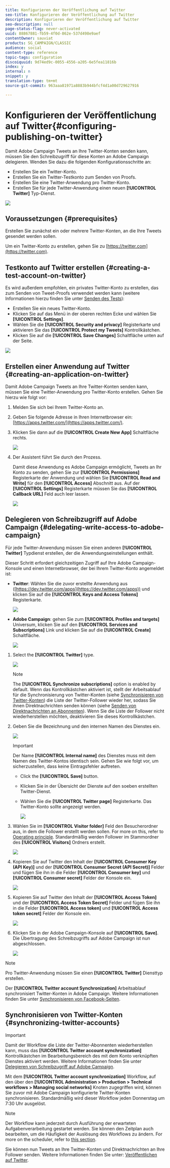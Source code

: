 ```yaml
---
title: Konfigurieren der Veröffentlichung auf Twitter
seo-title: Konfigurieren der Veröffentlichung auf Twitter
description: Konfigurieren der Veröffentlichung auf Twitter
seo-description: null
page-status-flag: never-activated
uuid: 88867881-fb59-4f0d-862e-537d498e9aef
contentOwner: sauviat
products: SG_CAMPAIGN/CLASSIC
audience: social
content-type: reference
topic-tags: configuration
discoiquuid: 9d74ed9c-0055-4556-a205-6e5fea11816b
index: y
internal: n
snippet: y
translation-type: tm+mt
source-git-commit: 963aaa81971a8883b944bfcf4d1a00d729627916

---
```



# Konfigurieren der Veröffentlichung auf Twitter{#configuring-publishing-on-twitter}

Damit Adobe Campaign Tweets an Ihre Twitter-Konten senden kann, müssen Sie den Schreibzugriff für diese Konten an Adobe Campaign delegieren. Wenden Sie dazu die folgenden Konfigurationsschritte an:

* Erstellen Sie ein Twitter-Konto.
* Erstellen Sie ein Twitter-Testkonto zum Senden von Proofs.
* Erstellen Sie eine Twitter-Anwendung pro Twitter-Konto.
* Erstellen Sie für jede Twitter-Anwendung einen neuen **[!UICONTROL Twitter]** Typ-Dienst.

![](assets/social_diagram_twitter_service.png)

## Voraussetzungen {#prerequisites}

Erstellen Sie zunächst ein oder mehrere Twitter-Konten, an die Ihre Tweets gesendet werden sollen.

Um ein Twitter-Konto zu erstellen, gehen Sie zu [https://twitter.com](https://twitter.com).

## Testkonto auf Twitter erstellen {#creating-a-test-account-on-twitter}

Es wird außerdem empfohlen, ein privates Twitter-Konto zu erstellen, das zum Senden von Tweet-Proofs verwendet werden kann (weitere Informationen hierzu finden Sie unter [Senden des Tests](../../social/using/publishing-on-twitter.md#sending-the-proof)):

* Erstellen Sie ein neues Twitter-Konto.
* Klicken Sie auf das Menü in der oberen rechten Ecke und wählen Sie **[!UICONTROL Settings]**.
* Wählen Sie die **[!UICONTROL Security and privacy]** Registerkarte und aktivieren Sie das **[!UICONTROL Protect my Tweets]** Kontrollkästchen.
* Klicken Sie auf die **[!UICONTROL Save Changes]** Schaltfläche unten auf der Seite.

![](assets/social_twitter_test_page.png)

## Erstellen einer Anwendung auf Twitter {#creating-an-application-on-twitter}

Damit Adobe Campaign Tweets an Ihre Twitter-Konten senden kann, müssen Sie eine Twitter-Anwendung pro Twitter-Konto erstellen. Gehen Sie hierzu wie folgt vor:

1. Melden Sie sich bei Ihrem Twitter-Konto an.
1. Geben Sie folgende Adresse in Ihren Internetbrowser ein: [https://apps.twitter.com/](https://apps.twitter.com/).
1. Klicken Sie dann auf die **[!UICONTROL Create New App]** Schaltfläche rechts.

   ![](assets/social_create_twitter_app_001.png)

1. Der Assistent führt Sie durch den Prozess.

   Damit diese Anwendung es Adobe Campaign ermöglicht, Tweets an Ihr Konto zu senden, gehen Sie zur **[!UICONTROL Permissions]** Registerkarte der Anwendung und wählen Sie **[!UICONTROL Read and Write]** für den **[!UICONTROL Access]** Abschnitt aus. Auf der **[!UICONTROL Settings]** Registerkarte müssen Sie das **[!UICONTROL Callback URL]** Feld auch leer lassen.

   ![](assets/social_create_twitter_app_002.png)

## Delegieren von Schreibzugriff auf Adobe Campaign {#delegating-write-access-to-adobe-campaign}

Für jede Twitter-Anwendung müssen Sie einen anderen **[!UICONTROL Twitter]** Typdienst erstellen, der die Anwendungseinstellungen enthält.

Dieser Schritt erfordert gleichzeitigen Zugriff auf Ihre Adobe Campaign-Konsole und einen Internetbrowser, der bei Ihrem Twitter-Konto angemeldet ist:

* **Twitter**: Wählen Sie die zuvor erstellte Anwendung aus ([https://dev.twitter.com/apps](https://dev.twitter.com/apps)) und klicken Sie auf die **[!UICONTROL Keys and Access Tokens]** Registerkarte.

   ![](assets/social_twitter_service_002.png)

* **Adobe Campaign**: gehen Sie zum **[!UICONTROL Profiles and targets]** Universum, klicken Sie auf den **[!UICONTROL Services and Subscriptions]** Link und klicken Sie auf die **[!UICONTROL Create]** Schaltfläche.

   ![](assets/social_twitter_service_007.png)

1. Select the **[!UICONTROL Twitter]** type.

   ![](assets/social_twitter_service_008.png)

   >[!NOTE]
   >
   >The **[!UICONTROL Synchronize subscriptions]** option is enabled by default. Wenn das Kontrollkästchen aktiviert ist, stellt der Arbeitsablauf für die Synchronisierung von Twitter-Konten (siehe [Synchronisieren von Twitter-Konten](#synchronizing-twitter-accounts)) die Liste der Twitter-Follower wieder her, sodass Sie ihnen Direktnachrichten senden können (siehe [Senden von Direktnachrichten an Abonnenten](../../social/using/publishing-on-twitter.md#sending-direct-messages-to-subscribers)). Wenn Sie die Liste der Follower nicht wiederherstellen möchten, deaktivieren Sie dieses Kontrollkästchen.

1. Geben Sie die Bezeichnung und den internen Namen des Dienstes ein.

   ![](assets/social_twitter_service_009.png)

   >[!IMPORTANT]
   >
   >Der Name **[!UICONTROL Internal name]** des Dienstes muss mit dem Namen des Twitter-Kontos identisch sein. Gehen Sie wie folgt vor, um sicherzustellen, dass keine Eintragsfehler auftreten.

   * Click the **[!UICONTROL Save]** button.
   * Klicken Sie in der Übersicht der Dienste auf den soeben erstellten Twitter-Dienst.
   * Wählen Sie die **[!UICONTROL Twitter page]** Registerkarte. Das Twitter-Konto sollte angezeigt werden.

      ![](assets/social_twitter_service_010.png)

1. Wählen Sie im **[!UICONTROL Visitor folder]** Feld den Besucherordner aus, in dem die Follower erstellt werden sollen. For more on this, refer to [Operating principle](../../social/using/publishing-on-twitter.md#operating-principle). Standardmäßig werden Follower im Stammordner des **[!UICONTROL Visitors]** Ordners erstellt.

   ![](assets/social_twitter_service_010_b.png)

1. Kopieren Sie auf Twitter den Inhalt der **[!UICONTROL Consumer Key (API Key)]** und der **[!UICONTROL Consumer Secret (API Secret)]** Felder und fügen Sie ihn in die Felder **[!UICONTROL Consumer key]** und **[!UICONTROL Consumer secret]** Felder der Konsole ein.

   ![](assets/social_twitter_service_012.png)

1. Kopieren Sie auf Twitter den Inhalt der **[!UICONTROL Access Token]** und der **[!UICONTROL Access Token Secret]** Felder und fügen Sie ihn in die Felder **[!UICONTROL Access token]** und **[!UICONTROL Access token secret]** Felder der Konsole ein.

   ![](assets/social_twitter_service_013.png)

1. Klicken Sie in der Adobe Campaign-Konsole auf **[!UICONTROL Save]**. Die Übertragung des Schreibzugriffs auf Adobe Campaign ist nun abgeschlossen.

   ![](assets/social_twitter_service_014.png)

>[!NOTE]
>
>Pro Twitter-Anwendung müssen Sie einen **[!UICONTROL Twitter]** Diensttyp erstellen.

Der **[!UICONTROL Twitter account Synchronization]** Arbeitsablauf synchronisiert Twitter-Konten in Adobe Campaign. Weitere Informationen finden Sie unter [Synchronisieren von Facebook-Seiten](../../social/using/publishing-on-facebook-walls.md#synchronizing-facebook-pages).

## Synchronisieren von Twitter-Konten {#synchronizing-twitter-accounts}

>[!IMPORTANT]
>
>Damit der Workflow die Liste der Twitter-Abonnenten wiederherstellen kann, muss das **[!UICONTROL Twitter account synchronization]** Kontrollkästchen im Bearbeitungsbereich des mit dem Konto verknüpften Dienstes aktiviert werden. Weitere Informationen finden Sie unter [Delegieren von Schreibzugriff auf Adobe Campaign](#delegating-write-access-to-adobe-campaign).

Mit dem **[!UICONTROL Twitter account synchronization]** Workflow, auf den über den **[!UICONTROL Administration > Production > Technical workflows > Managing social networks]** Knoten zugegriffen wird, können Sie zuvor mit Adobe Campaign konfigurierte Twitter-Konten synchronisieren. Standardmäßig wird dieser Workflow jeden Donnerstag um 7:30 Uhr ausgelöst.

>[!NOTE]
>
>Der Workflow kann jederzeit durch Ausführung der erwarteten Aufgabenverarbeitung gestartet werden. Sie können den Zeitplan auch bearbeiten, um die Häufigkeit der Auslösung des Workflows zu ändern. For more on the scheduler, refer to [this section](../../workflow/using/scheduler.md).

Sie können nun Tweets an Ihre Twitter-Konten und Direktnachrichten an Ihre Follower senden. Weitere Informationen finden Sie unter: [Veröffentlichen auf Twitter](../../social/using/publishing-on-twitter.md).
